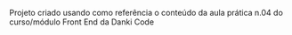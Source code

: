 Projeto criado usando como referência o conteúdo da aula prática n.04 do curso/módulo Front End da Danki Code
